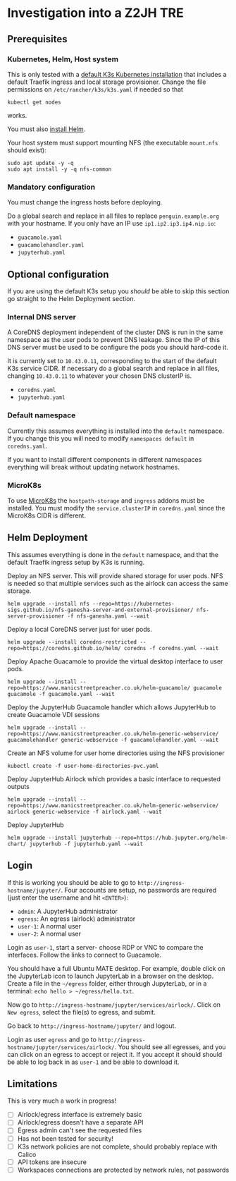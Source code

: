 # Investigation into a Z2JH TRE

## Prerequisites

### Kubernetes, Helm, Host system

This is only tested with a [default K3s Kubernetes installation](https://docs.k3s.io/quick-start) that includes a default Traefik ingress and local storage provisioner.
Change the file permissions on `/etc/rancher/k3s/k3s.yaml` if needed so that

```
kubectl get nodes
```

works.

You must also [install Helm](https://helm.sh/docs/intro/install/).

Your host system must support mounting NFS (the executable `mount.nfs` should exist):

```
sudo apt update -y -q
sudo apt install -y -q nfs-common
```

### Mandatory configuration

You must change the ingress hosts before deploying.

Do a global search and replace in all files to replace `penguin.example.org` with your hostname. If you only have an IP use `ip1.ip2.ip3.ip4.nip.io`:

- `guacamole.yaml`
- `guacamolehandler.yaml`
- `jupyterhub.yaml`

## Optional configuration

If you are using the default K3s setup you _should_ be able to skip this section go straight to the Helm Deployment section.

### Internal DNS server

A CoreDNS deployment independent of the cluster DNS is run in the same namespace as the user pods to prevent DNS leakage.
Since the IP of this DNS server must be used to be configure the pods you should hard-code it.

It is currently set to `10.43.0.11`, corresponding to the start of the default K3s service CIDR.
If necessary do a global search and replace in all files, changing `10.43.0.11` to whatever your chosen DNS clusterIP is.

- `coredns.yaml`
- `jupyterhub.yaml`

### Default namespace

Currently this assumes everything is installed into the `default` namespace.
If you change this you will need to modify `namespaces default` in `coredns.yaml`.

If you want to install different components in different namespaces everything will break without updating network hostnames.

### MicroK8s

To use [MicroK8s](https://microk8s.io/docs/getting-started) the `hostpath-storage` and `ingress` addons must be installed.
You must modify the `service.clusterIP` in `coredns.yaml` since the MicroK8s CIDR is different.

## Helm Deployment

This assumes everything is done in the `default` namespace, and that the default Traefik ingress setup by K3s is running.

Deploy an NFS server. This will provide shared storage for user pods.
NFS is needed so that multiple services such as the airlock can access the same storage.

```
helm upgrade --install nfs --repo=https://kubernetes-sigs.github.io/nfs-ganesha-server-and-external-provisioner/ nfs-server-provisioner -f nfs-ganesha.yaml --wait
```

Deploy a local CoreDNS server just for user pods.

```
helm upgrade --install coredns-restricted --repo=https://coredns.github.io/helm/ coredns -f coredns.yaml --wait
```

Deploy Apache Guacamole to provide the virtual desktop interface to user pods.

```
helm upgrade --install --repo=https://www.manicstreetpreacher.co.uk/helm-guacamole/ guacamole guacamole -f guacamole.yaml --wait
```

Deploy the JupyterHub Guacamole handler which allows JupyterHub to create Guacamole VDI sessions

```
helm upgrade --install --repo=https://www.manicstreetpreacher.co.uk/helm-generic-webservice/ guacamolehandler generic-webservice -f guacamolehandler.yaml --wait
```

Create an NFS volume for user home directories using the NFS provisioner

```
kubectl create -f user-home-directories-pvc.yaml
```

Deploy JupyterHub Airlock which provides a basic interface to requested outputs

```
helm upgrade --install --repo=https://www.manicstreetpreacher.co.uk/helm-generic-webservice/ airlock generic-webservice -f airlock.yaml --wait
```

Deploy JupyterHub

```
helm upgrade --install jupyterhub --repo=https://hub.jupyter.org/helm-chart/ jupyterhub -f jupyterhub.yaml --wait
```

## Login

If this is working you should be able to go to `http://ingress-hostname/jupyter/`.
Four accounts are setup, no passwords are required (just enter the username and hit `<ENTER>`):

- `admin`: A JupyterHub administrator
- `egress`: An egress (airlock) administrator
- `user-1`: A normal user
- `user-2`: A normal user

Login as `user-1`, start a server- choose RDP or VNC to compare the interfaces.
Follow the links to connect to Guacamole.

You should have a full Ubuntu MATE desktop.
For example, double click on the JupyterLab icon to launch JupyterLab in a browser on the desktop.
Create a file in the `~/egress` folder, either through JupyterLab, or in a terminal: `echo hello > ~/egress/hello.txt`.

Now go to `http://ingress-hostname/jupyter/services/airlock/`.
Click on `New egress`, select the file(s) to egress, and submit.

Go back to `http://ingress-hostname/jupyter/` and logout.

Login as user `egress` and go to `http://ingress-hostname/jupyter/services/airlock/`.
You should see all egresses, and you can click on an egress to accept or reject it.
If you accept it should should be able to log back in as `user-1` and be able to download it.

## Limitations

This is very much a work in progress!

- [ ] Airlock/egress interface is extremely basic
- [ ] Airlock/egress doesn't have a separate API
- [ ] Egress admin can't see the requested files
- [ ] Has not been tested for security!
- [ ] K3s network policies are not complete, should probably replace with Calico
- [ ] API tokens are insecure
- [ ] Workspaces connections are protected by network rules, not passwords
